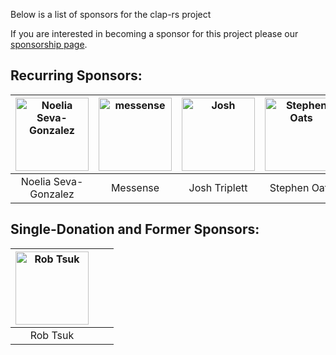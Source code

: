 Below is a list of sponsors for the clap-rs project

If you are interested in becoming a sponsor for this project please our [sponsorship page](https://clap.rs/sponsorship/).

## Recurring Sponsors:

| [<img alt="Noelia Seva-Gonzalez" src="https://clap.rs/wp-content/uploads/2017/10/noelia_sm-1.png" width="117">](https://noeliasg.com/about/)  | [<img alt="messense" src="https://clap.rs/wp-content/uploads/2018/01/messense-400x400.png" width="117">](https://github.com/messense)  | [<img alt="Josh" src="https://clap.rs/wp-content/uploads/2018/11/josh_t.jpg" width="117">](https://joshtriplett.org)  | <img alt="Stephen Oats" src="https://clap.rs/wp-content/uploads/2019/03/stephenoats.png" width="117"> |
|:-:|:-:|:-:|:-:|
|Noelia Seva-Gonzalez | Messense | Josh Triplett | Stephen Oats |


## Single-Donation and Former Sponsors:

| [<img alt="Rob Tsuk" src="https://clap.rs/wp-content/uploads/2017/10/robtsuk_sm.png" width="117">](https://github.com/rtsuk)| | |
|:-:|:-:|:-:|
|Rob Tsuk| | |

